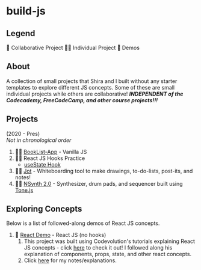 # build-js

## Legend 
🤝 Collaborative Project 
👋🏽 Individual Project
📝 Demos

## About
A collection of small projects that Shira and I built without any starter templates to explore different JS concepts. Some of these are small individual projects while others are collaborative! 
***INDEPENDENT of the Codecademy, FreeCodeCamp, and other course projects!!!***


## Projects 
(2020 - Pres)  
_Not in chronological order_
1. 👋🏽 [BookList-App](https://codesandbox.io/s/booklist-4s2rw?file=/src/index.js) - Vanilla JS
2. 👋🏽 React JS Hooks Practice
    - [useState Hook](https://codesandbox.io/s/react-hooks-practice-n4ms9?file=/src/components/toDoListApps/hookTodo.js)
3. 👋🏽 [Jot](https://github.com/akshara-sun/jot) - Whiteboarding tool to make drawings, to-do-lists, post-its, and notes!
4. 👋🏽 [NSynth 2.0](https://github.com/akshara-sun/nsynth-2.0) - Synthesizer, drum pads, and sequencer built using [Tone.js](https://tonejs.github.io/)

## Exploring Concepts
Below is a list of followed-along demos of React JS concepts.
1. 📝 [React Demo](https://codesandbox.io/s/react-demo-z9s0l?file=/About.md) - React JS (no hooks)
    1. This project was built using Codevolution's tutorials explaining React JS concepts - click [here](https://www.youtube.com/watch?v=QFaFIcGhPoM&list=PLC3y8-rFHvwgg3vaYJgHGnModB54rxOk3) to check it out! I followed along his explanation of components, props, state, and other react concepts.
    2. Click [here](https://seasoned-anemone-19f.notion.site/React-JS-Things-to-Remember-2213ee8df7b24bb3a0e93772bf2e812c) for my notes/explanations.
